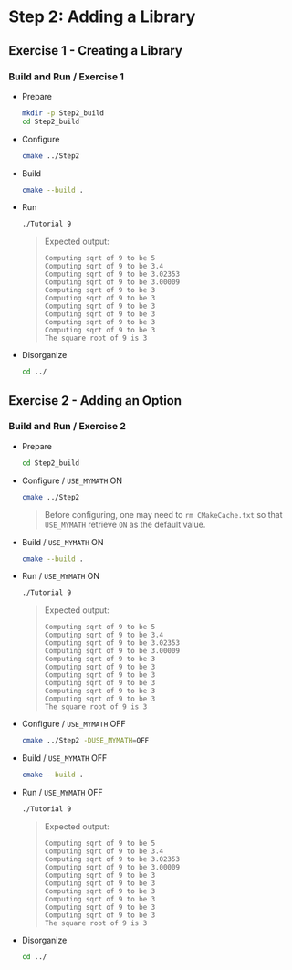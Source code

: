 # Step 2: Adding a Library

## Exercise 1 - Creating a Library

### Build and Run / Exercise 1

- Prepare

    ```sh
    mkdir -p Step2_build
    cd Step2_build
    ```

- Configure

    ```sh
    cmake ../Step2
    ```

- Build

    ```sh
    cmake --build .
    ```

- Run

    ```sh
    ./Tutorial 9
    ```

    > Expected output:
    >
    >   ```plaintext
    >   Computing sqrt of 9 to be 5
    >   Computing sqrt of 9 to be 3.4
    >   Computing sqrt of 9 to be 3.02353
    >   Computing sqrt of 9 to be 3.00009
    >   Computing sqrt of 9 to be 3
    >   Computing sqrt of 9 to be 3
    >   Computing sqrt of 9 to be 3
    >   Computing sqrt of 9 to be 3
    >   Computing sqrt of 9 to be 3
    >   Computing sqrt of 9 to be 3
    >   The square root of 9 is 3
    >   ```

- Disorganize

    ```sh
    cd ../
    ```

## Exercise 2 - Adding an Option

### Build and Run / Exercise 2

- Prepare

    ```sh
    cd Step2_build
    ```

- Configure / `USE_MYMATH` ON

    ```sh
    cmake ../Step2
    ```

    > Before configuring, one may need to `rm CMakeCache.txt` so that `USE_MYMATH` retrieve `ON` as the default value.

- Build / `USE_MYMATH` ON

    ```sh
    cmake --build .
    ```

- Run / `USE_MYMATH` ON

    ```sh
    ./Tutorial 9
    ```

    > Expected output:
    >
    >   ```plaintext
    >   Computing sqrt of 9 to be 5
    >   Computing sqrt of 9 to be 3.4
    >   Computing sqrt of 9 to be 3.02353
    >   Computing sqrt of 9 to be 3.00009
    >   Computing sqrt of 9 to be 3
    >   Computing sqrt of 9 to be 3
    >   Computing sqrt of 9 to be 3
    >   Computing sqrt of 9 to be 3
    >   Computing sqrt of 9 to be 3
    >   Computing sqrt of 9 to be 3
    >   The square root of 9 is 3
    >   ```

- Configure / `USE_MYMATH` OFF

    ```sh
    cmake ../Step2 -DUSE_MYMATH=OFF
    ```

- Build / `USE_MYMATH` OFF

    ```sh
    cmake --build .
    ```

- Run / `USE_MYMATH` OFF

    ```sh
    ./Tutorial 9
    ```

    > Expected output:
    >
    >   ```plaintext
    >   Computing sqrt of 9 to be 5
    >   Computing sqrt of 9 to be 3.4
    >   Computing sqrt of 9 to be 3.02353
    >   Computing sqrt of 9 to be 3.00009
    >   Computing sqrt of 9 to be 3
    >   Computing sqrt of 9 to be 3
    >   Computing sqrt of 9 to be 3
    >   Computing sqrt of 9 to be 3
    >   Computing sqrt of 9 to be 3
    >   Computing sqrt of 9 to be 3
    >   The square root of 9 is 3
    >

- Disorganize

    ```sh
    cd ../
    ```
